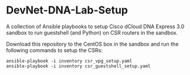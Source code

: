 # DevNet-DNA-Lab-Setup

A collection of Ansible playbooks to setup Cisco dCloud DNA Express 3.0 sandbox to run guestshell (and Python) on CSR routers in the sandbox.

Download this repository to the CentOS box in the sandbox and run the following commands to setup the CSRs:

    ansible-playbook -i inventory csr_vpg_setup.yaml
    ansible-playbook -i inventory csr_guestshell_setup.yaml
  
